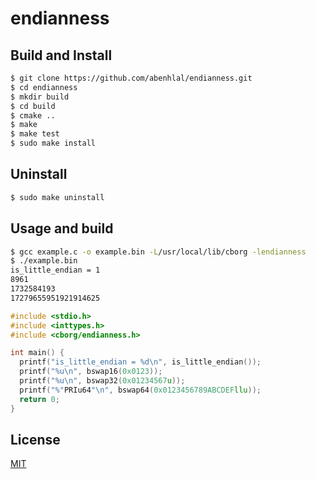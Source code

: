 # endianness

## Build and Install

```sh
$ git clone https://github.com/abenhlal/endianness.git
$ cd endianness
$ mkdir build
$ cd build
$ cmake ..
$ make
$ make test
$ sudo make install
```

## Uninstall

```sh
$ sudo make uninstall
```

## Usage and build

```sh
$ gcc example.c -o example.bin -L/usr/local/lib/cborg -lendianness
$ ./example.bin
is_little_endian = 1
8961
1732584193
17279655951921914625
```

```C
#include <stdio.h>
#include <inttypes.h>
#include <cborg/endianness.h>

int main() {
  printf("is_little_endian = %d\n", is_little_endian());
  printf("%u\n", bswap16(0x0123));
  printf("%u\n", bswap32(0x01234567u));
  printf("%"PRIu64"\n", bswap64(0x0123456789ABCDEFllu));
  return 0;
}

```

## License

[MIT](LICENSE)